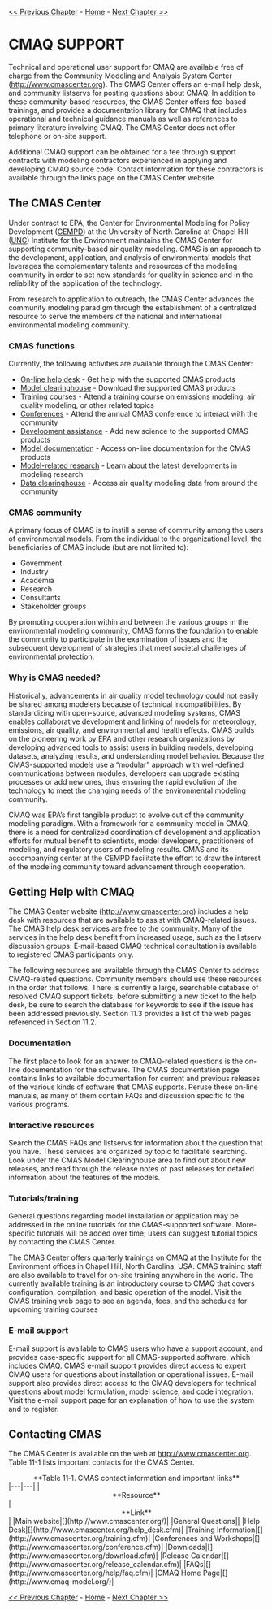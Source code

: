 [<< Previous Chapter](CMAQ_OGD_ch12_analysis_tools) - [Home](CMAQ_OGD_index) - [Next Chapter >>](CMAQ_OGD_ch14_appendix)

CMAQ SUPPORT
============

Technical and operational user support for CMAQ are available free of charge from the Community Modeling and Analysis System Center ([<http://www.cmascenter.org>](http://www.cmascenter.org/)). The CMAS Center offers an e-mail help desk, and community listservs for posting questions about CMAQ. In addition to these community-based resources, the CMAS Center offers fee-based trainings, and provides a documentation library for CMAQ that includes operational and technical guidance manuals as well as references to primary literature involving CMAQ. The CMAS Center does not offer telephone or on-site support.

Additional CMAQ support can be obtained for a fee through support contracts with modeling contractors experienced in applying and developing CMAQ source code. Contact information for these contractors is available through the links page on the CMAS Center website.

The CMAS Center
---------------

Under contract to EPA, the Center for Environmental Modeling for Policy Development ([CEMPD](http://cf.unc.edu/cep/empd/)) at the University of North Carolina at Chapel Hill ([UNC](http://www.unc.edu/)) Institute for the Environment maintains the CMAS Center for supporting community-based air quality modeling. CMAS is an approach to the development, application, and analysis of environmental models that leverages the complementary talents and resources of the modeling community in order to set new standards for quality in science and in the reliability of the application of the technology.

From research to application to outreach, the CMAS Center advances the community modeling paradigm through the establishment of a centralized resource to serve the members of the national and international environmental modeling community.

### CMAS functions

Currently, the following activities are available through the CMAS Center:

-   [On-line help desk](http://www.cmascenter.org/help_desk.cfm?temp_id=99999) - Get help with the supported CMAS products
-   [Model clearinghouse](http://www.cmascenter.org/download/models.cfm?temp_id=99999) - Download the supported CMAS products
-   [Training courses](http://www.cmascenter.org/training.cfm?temp_id=99999) - Attend a training course on emissions modeling, air quality modeling, or other related topics
-   [Conferences](http://www.cmascenter.org/conference.cfm?temp_id=99999) - Attend the annual CMAS conference to interact with the community
-   [Development assistance](http://www.cmascenter.org/rnd.cfm?temp_id=99999) - Add new science to the supported CMAS products
-   [Model documentation](http://www.cmascenter.org/help/documentation.cfm?temp_id=99999) - Access on-line documentation for the CMAS products
-   [Model-related research](http://www.cmascenter.org/rnd.cfm?temp_id=99999) - Learn about the latest developments in modeling research
-   [Data clearinghouse](http://www.cmascenter.org/download/data.cfm?temp_id=99999) - Access air quality modeling data from around the community

### CMAS community

A primary focus of CMAS is to instill a sense of community among the users of environmental models. From the individual to the organizational level, the beneficiaries of CMAS include (but are not limited to):

-   Government
-   Industry
-   Academia
-   Research
-   Consultants
-   Stakeholder groups

By promoting cooperation within and between the various groups in the environmental modeling community, CMAS forms the foundation to enable the community to participate in the examina­tion of issues and the subsequent development of strategies that meet societal challenges of environmental protection.

### Why is CMAS needed?

Historically, advancements in air quality model technology could not easily be shared among modelers because of technical incompatibilities. By standardizing with open-source, advanced modeling systems, CMAS enables collaborative development and linking of models for meteorology, emissions, air quality, and environmental and health effects. CMAS builds on the pioneering work by EPA and other research organizations by developing advanced tools to assist users in building models, developing datasets, analyzing results, and understanding model behavior. Because the CMAS-supported models use a “modular” approach with well-defined communications between modules, developers can upgrade existing processes or add new ones, thus ensuring the rapid evolution of the technology to meet the changing needs of the environmental modeling community.

CMAQ was EPA’s first tangible product to evolve out of the community modeling paradigm. With a framework for a community model in CMAQ, there is a need for centralized coordination of development and application efforts for mutual benefit to scientists, model developers, practitioners of modeling, and regulatory users of modeling results. CMAS and its accompany­ing center at the CEMPD facilitate the effort to draw the interest of the modeling community toward advancement through cooperation.

Getting Help with CMAQ
----------------------

The CMAS Center website ([<http://www.cmascenter.org>](http://www.cmascenter.org/)) includes a help desk with resources that are available to assist with CMAQ-related issues. The CMAS help desk services are free to the community. Many of the services in the help desk benefit from increased usage, such as the listserv discussion groups. E‑mail-based CMAQ technical consultation is available to registered CMAS participants only.

The following resources are available through the CMAS Center to address CMAQ-related questions. Community members should use these resources in the order that follows. There is currently a large, searchable database of resolved CMAQ support tickets; before submitting a new ticket to the help desk, be sure to search the database for keywords to see if the issue has been addressed previously. Section 11.3 provides a list of the web pages referenced in Section 11.2.

### Documentation

The first place to look for an answer to CMAQ-related questions is the on-line documentation for the software. The CMAS documentation page contains links to available documentation for current and previous releases of the various kinds of software that CMAS supports. Peruse these on-line manuals, as many of them contain FAQs and discussion specific to the various programs.

### Interactive resources

Search the CMAS FAQs and listservs for information about the question that you have. These services are organized by topic to facilitate searching. Look under the CMAS Model Clearinghouse area to find out about new releases, and read through the release notes of past releases for detailed information about the features of the models.

### Tutorials/training

General questions regarding model installation or application may be addressed in the online tutorials for the CMAS-supported software. More-specific tutorials will be added over time; users can suggest tutorial topics by contacting the CMAS Center.

The CMAS Center offers quarterly trainings on CMAQ at the Institute for the Environment offices in Chapel Hill, North Carolina, USA. CMAS training staff are also available to travel for on-site training anywhere in the world. The currently available training is an introductory course to CMAQ that covers configuration, compilation, and basic operation of the model. Visit the CMAS training web page to see an agenda, fees, and the schedules for upcoming training courses

### E-mail support

E-mail support is available to CMAS users who have a support account, and provides case-specific support for all CMAS-supported software, which includes CMAQ. CMAS e-mail support provides direct access to expert CMAQ users for questions about installation or operational issues. E-mail support also provides direct access to the CMAQ developers for technical questions about model formulation, model science, and code integration. Visit the e-mail support page for an explanation of how to use the system and to register.

Contacting CMAS
---------------

The CMAS Center is available on the web at [<http://www.cmascenter.org>](http://www.cmascenter.org/). Table 11-1 lists important contacts for the CMAS Center.

<span id=Table11-1></span>

<center>
**Table 11‑1. CMAS contact information and important links**

</center>
|---|---|
|<center>
**Resource**

</center>|<center>
**Link**

</center>|
|Main website|[<http://www.cmascenter.org>](http://www.cmascenter.org/)|
|General Questions|<cmas@unc.edu>|
|Help Desk|[<http://www.cmascenter.org/help_desk.cfm>](http://www.cmascenter.org/help_desk.cfm)|
|Training Information|[<http://www.cmascenter.org/training.cfm>](http://www.cmascenter.org/training.cfm)|
|Conferences and Workshops|[<http://www.cmascenter.org/conference.cfm>](http://www.cmascenter.org/conference.cfm)|
|Downloads|[<http://www.cmascenter.org/download.cfm>](http://www.cmascenter.org/download.cfm)|
|Release Calendar|[<http://www.cmascenter.org/release_calendar.cfm>](http://www.cmascenter.org/release_calendar.cfm)|
|FAQs|[<http://www.cmascenter.org/help/faq.cfm>](http://www.cmascenter.org/help/faq.cfm)|
|CMAQ Home Page|[<http://www.cmaq-model.org>](http://www.cmaq-model.org/)|

[<< Previous Chapter](CMAQ_OGD_ch12_analysis_tools) - [Home](CMAQ_OGD_index) - [Next Chapter >>](CMAQ_OGD_ch14_appendix)
